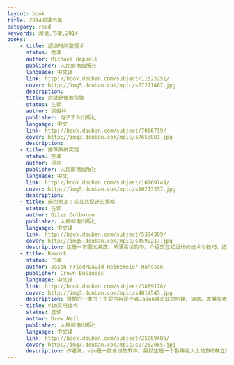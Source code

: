 ```yaml
---
layout: book
title: 2014阅读书单
category: read
keywords: 阅读,书单,2014
books:
    - title: 超级时间整理术
      status: 在读
      author: Michael Heppell
      publisher: 人民邮电出版社
      language: 中文译
      link: http://book.douban.com/subject/11523251/
      cover: http://img5.douban.com/mpic/s27271467.jpg
      description:
    - title: 这就是搜索引擎
      status: 在读
      author: 张俊林
      publisher: 电子工业出版社
      language: 中文
      link: http://book.douban.com/subject/7006719/
      cover: http://img3.douban.com/mpic/s7653881.jpg
      description:
    - title: 推荐系统实践
      status: 在读
      author: 项亮
      publisher: 人民邮电出版社
      language: 中文
      link: http://book.douban.com/subject/10769749/
      cover: http://img5.douban.com/mpic/s10213357.jpg
      description:
    - title: 简约至上：交互式设计四策略
      status: 在读
      author: Giles Colborne
      publisher: 人民邮电出版社
      language: 中文译
      link: http://book.douban.com/subject/5394309/
      cover: http://img5.douban.com/mpic/s4592217.jpg
      description: 这是一本图文并茂，单薄易读的书。介绍交互式设计的技术与技巧，适合产品经理、设计师阅读。旨在向读者推销一个理念：简约至上。让人学会如何从用户的角度去思考，如何以最简单的方法提供精致的用户体验。阅读过程中确实很容易引起共鸣，尤其是大量的举例以及精心挑选的插图，让人赏心悦目，陷入思考。唯一美中不足的地方在于，有些句子组织很难让人理解，兴许是作者或者翻译的问题，读起来有些疲惫。但总而言之，简约至上的理念，已经给我留下了深刻的印象。也是很庆幸读到这本书，推荐给那些想涉足互联网产品设计领域的同学阅读。
    - title: Rework
      status: 已读
      author: Jason Fried/David Heinemeier Hansson
      publisher: Crown Business
      language: 中文译
      link: http://book.douban.com/subject/3889178/
      cover: http://img3.douban.com/mpic/s4614545.jpg
      description: 很酷的一本书！主要内容是作者Jason就企业的创建、运营、发展发表的一些新观点。亮点在于，Jason的创业团队（37signals）分布在两大洲八个城市，基本上是远程协作工作方式。Rework是由大股东推荐，一口气读完，带来的真的是醍醐灌顶的感受。打破常规，振奋人心。这本书是在Kindle上读的，一开始我还会对一些句子做些标记，后来发现没必要这么做了，因为每一页都简直可以撕下来贴在墙上观摩。整个过程其实是对以前习以为常的每一件事的反思。带来的都是新鲜的经验、建议。读完此书，动力十足。相信能够再读三遍，是最好不过了。感谢大股东推荐。
    - title: Vim实用技巧
      status: 已读
      author: Drew Neil
      publisher: 人民邮电出版社
      language: 中文译
      link: http://book.douban.com/subject/25869486/
      cover: http://img3.douban.com/mpic/s27262985.jpg
      description: 作者说，vim是一款永恒的软件。虽然这是一个各种高大上的IDE林立的时代，但我也相信确实是这样。vim高手可以与思考同步的速度来编辑文本，vim以其强大的功能诱惑着一批又一批的程序员去使用它。但是不得不说的是，vim的学习曲线又让很多人知难而退，坚持使用vim三个月后，我还是暂时放弃了。可能是我还需要再坚持三个月，也可能是我没有写足够量的代码来练习，我可能是我还没碰触到vim真正性感的地方。但是，我还是承认它是一款编程利器，有机会的话，我还会再回来的。平心而论，这本书真的很不错，非常全面，结构很好。可以作为中级vimer进阶的技术手册。
---
```

